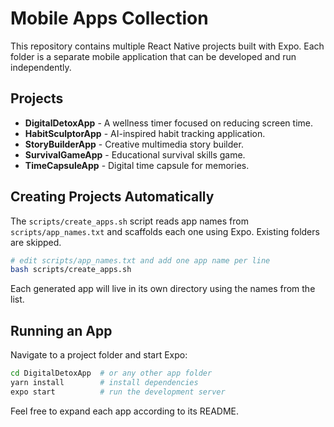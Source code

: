 # Mobile Apps Collection

This repository contains multiple React Native projects built with Expo. Each folder is a separate mobile application that can be developed and run independently.

## Projects

- **DigitalDetoxApp** - A wellness timer focused on reducing screen time.
- **HabitSculptorApp** - AI-inspired habit tracking application.
- **StoryBuilderApp** - Creative multimedia story builder.
- **SurvivalGameApp** - Educational survival skills game.
- **TimeCapsuleApp** - Digital time capsule for memories.

## Creating Projects Automatically

The `scripts/create_apps.sh` script reads app names from `scripts/app_names.txt` and
scaffolds each one using Expo. Existing folders are skipped.

```bash
# edit scripts/app_names.txt and add one app name per line
bash scripts/create_apps.sh
```

Each generated app will live in its own directory using the names from the list.

## Running an App

Navigate to a project folder and start Expo:

```bash
cd DigitalDetoxApp  # or any other app folder
yarn install        # install dependencies
expo start          # run the development server
```

Feel free to expand each app according to its README.

